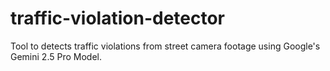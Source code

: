 # traffic-violation-detector
Tool to detects traffic violations from street camera footage using Google's Gemini 2.5 Pro Model.
